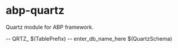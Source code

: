 # abp-quartz

Quartz module for ABP framework.

-- QRTZ_ $(TablePrefix)
-- enter_db_name_here $(QuartzSchema)

